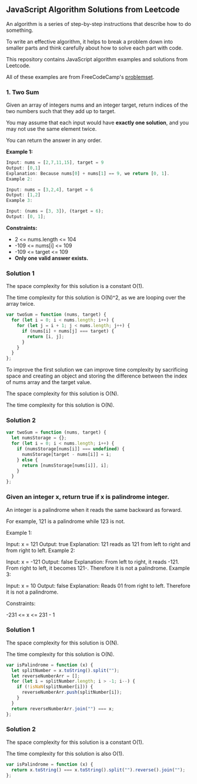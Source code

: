 ## JavaScript Algorithm Solutions from Leetcode

An algorithm is a series of step-by-step instructions that describe how to do something.

To write an effective algorithm, it helps to break a problem down into smaller parts and think carefully about how to solve each part with code.

This repository contains JavaScript algorithm examples and solutions from Leetcode.

All of these examples are from FreeCodeCamp's [problemset](https://leetcode.com/problemset/all/).

### **1. Two Sum**

Given an array of integers nums and an integer target, return indices of the two numbers such that they add up to target.

You may assume that each input would have **exactly one solution**, and you may not use the same element twice.

You can return the answer in any order.

**Example 1:**

```js
Input: nums = [2,7,11,15], target = 9
Output: [0,1]
Explanation: Because nums[0] + nums[1] == 9, we return [0, 1].
Example 2:
```

```js
Input: nums = [3,2,4], target = 6
Output: [1,2]
Example 3:
```

```js
Input: (nums = [3, 3]), (target = 6);
Output: [0, 1];
```

**Constraints:**

- 2 <= nums.length <= 104
- -109 <= nums[i] <= 109
- -109 <= target <= 109
- **Only one valid answer exists.**

### Solution 1

The space complexity for this solution is a constant O(1).

The time complexity for this solution is O(N)^2, as we are looping over the array twice.

```js
var twoSum = function (nums, target) {
  for (let i = 0; i < nums.length; i++) {
    for (let j = i + 1; j < nums.length; j++) {
      if (nums[i] + nums[j] === target) {
        return [i, j];
      }
    }
  }
};
```

To improve the first solution we can improve time complexity by sacrificing space and creating an object and storing the difference between the index of nums array and the target value.

The space complexity for this solution is O(N).

The time complexity for this solution is O(N).

### Solution 2

```js
var twoSum = function (nums, target) {
  let numsStorage = {};
  for (let i = 0; i < nums.length; i++) {
    if (numsStorage[nums[i]] === undefined) {
      numsStorage[target - nums[i]] = i;
    } else {
      return [numsStorage[nums[i]], i];
    }
  }
};
```

### Given an integer x, return true if x is palindrome integer.

An integer is a palindrome when it reads the same backward as forward.

For example, 121 is a palindrome while 123 is not.

Example 1:

Input: x = 121
Output: true
Explanation: 121 reads as 121 from left to right and from right to left.
Example 2:

Input: x = -121
Output: false
Explanation: From left to right, it reads -121. From right to left, it becomes 121-. Therefore it is not a palindrome.
Example 3:

Input: x = 10
Output: false
Explanation: Reads 01 from right to left. Therefore it is not a palindrome.

Constraints:

-231 <= x <= 231 - 1

### Solution 1

The space complexity for this solution is O(N).

The time complexity for this solution is O(N).

```js
var isPalindrome = function (x) {
  let splitNumber = x.toString().split("");
  let reverseNumberArr = [];
  for (let i = splitNumber.length; i > -1; i--) {
    if (!isNaN(splitNumber[i])) {
      reverseNumberArr.push(splitNumber[i]);
    }
  }
  return reverseNumberArr.join("") === x;
};
```

### Solution 2

The space complexity for this solution is a constant O(1).

The time complexity for this solution is also O(1).

```js
var isPalindrome = function (x) {
  return x.toString() === x.toString().split("").reverse().join("");
};
```
